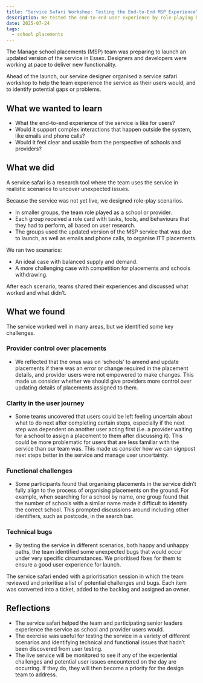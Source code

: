 ```yaml
---
title: "Service Safari Workshop: Testing the End-to-End MSP Experience"
description: We tested the end-to-end user experience by role-playing hypothetical scenarios in the service.
date: 2025-07-24
tags:
  - school placements
---
```

The Manage school placements (MSP) team was preparing to launch an updated version of the service in Essex. Designers and developers were working at pace to deliver new functionality.

Ahead of the launch, our service designer organised a service safari workshop to help the team experience the service as their users would, and to identify potential gaps or problems.

## What we wanted to learn
- What the end-to-end experience of the service is like for users?
- Would it support complex interactions that happen outside the system, like emails and phone calls?
- Would it feel clear and usable from the perspective of schools and providers?

## What we did
A service safari is a research tool where the team uses the service in realistic scenarios to uncover unexpected issues.

Because the service was not yet live, we designed role-play scenarios.

- In smaller groups, the team role played as a school or provider.
- Each group received a role card with tasks, tools, and behaviours that they had to perform, all based on user research.
- The groups used the updated version of the MSP service that was due to launch, as well as emails and phone calls, to organise ITT placements.

We ran two scenarios:

- An ideal case with balanced supply and demand.
- A more challenging case with competition for placements and schools withdrawing.

After each scenario, teams shared their experiences and discussed what worked and what didn’t.

## What we found
The service worked well in many areas, but we identified some key challenges.

### Provider control over placements
- We reflected that the onus was on ‘schools’ to amend and update placements if there was an error or change required in the placement details, and provider users were not empowered to make changes. This made us consider whether we should give providers more control over updating details of placements assigned to them.

### Clarity in the user journey
- Some teams uncovered that users could be left feeling uncertain about what to do next after completing certain steps, especially if the next step was dependent on another user acting first (i.e. a provider waiting for a school to assign a placement to them after discussing it). This could be more problematic for users that are less familiar with the service than our team was. This made us consider how we can signpost next steps better in the service and manage user uncertainty.

### Functional challenges
- Some participants found that organising placements in the service didn’t fully align to the process of organising placements on the ground. For example, when searching for a school by name, one group found that the number of schools with a similar name made it difficult to identify the correct school. This prompted discussions around including other identifiers, such as postcode, in the search bar.

### Technical bugs
- By testing the service in different scenarios, both happy and unhappy paths, the team identified some unexpected bugs that would occur under very specific circumstances. We prioritised fixes for them to ensure a good user experience for launch.

The service safari ended with a prioritisation session in which the team reviewed and prioritise a list of potential challenges and bugs. Each item was converted into a ticket, added to the backlog and assigned an owner.

## Reflections
- The service safari helped the team and participating senior leaders experience the service as school and provider users would.
- The exercise was useful for testing the service in a variety of different scenarios and identifying technical and functional issues that hadn’t been discovered from user testing.
- The live service will be monitored to see if any of the experiential challenges and potential user issues encountered on the day are occurring. If they do, they will then become a priority for the design team to address.
